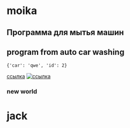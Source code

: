 # moika

## Программа для мытья машин

## program from auto car washing

``` 
{'car': 'qwe', 'id': 2}
```

[ссылка](http://yandex.ru)
[![ссылка](https://cdn.everypony.ru/storage/00/44/24/2016/05/17/f1b099cd15.jpg)](http://yabdex.ru/)

### new world

# jack

